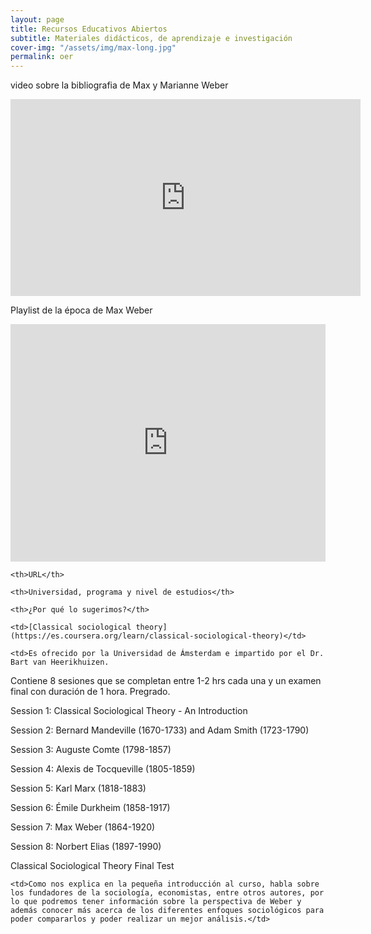 ```yaml
---
layout: page
title: Recursos Educativos Abiertos
subtitle: Materiales didácticos, de aprendizaje e investigación
cover-img: "/assets/img/max-long.jpg"
permalink: oer
---
```

video sobre la bibliografia de Max y Marianne Weber
<iframe width="560" height="315" src="https://www.youtube.com/embed/Cp3WA70kZkc" title="YouTube video player" frameborder="0" allow="accelerometer; autoplay; clipboard-write; encrypted-media; gyroscope; picture-in-picture" allowfullscreen></iframe>

Playlist de la época de Max Weber
<iframe src="https://open.spotify.com/embed/playlist/2wx2sRUtDhqGTObm52KlmA?utm_source=generator" width="100%" height="380" frameBorder="0" allowfullscreen="" allow="autoplay; clipboard-write; encrypted-media; fullscreen; picture-in-picture"></iframe>


<table class="default">

  <tr>

    <th>URL</th>

    <th>Universidad, programa y nivel de estudios</th>

    <th>¿Por qué lo sugerimos?</th>

  </tr>

  <tr>

    <td>[Classical sociological theory](https://es.coursera.org/learn/classical-sociological-theory)</td>

    <td>Es ofrecido por la Universidad de Ámsterdam e impartido por el Dr. Bart van Heerikhuizen. 

Contiene 8 sesiones que se completan entre 1-2 hrs cada una y un examen final con duración de 1 hora. Pregrado.  

Session 1: Classical Sociological Theory - An Introduction 

Session 2: Bernard Mandeville (1670-1733) and Adam Smith (1723-1790) 

Session 3: Auguste Comte (1798-1857) 

Session 4: Alexis de Tocqueville (1805-1859) 

Session 5: Karl Marx (1818-1883) 

Session 6: Émile Durkheim (1858-1917) 

Session 7: Max Weber (1864-1920) 

Session 8: Norbert Elias (1897-1990) 

Classical Sociological Theory Final Test </td>

    <td>Como nos explica en la pequeña introducción al curso, habla sobre los fundadores de la sociología, economistas, entre otros autores, por lo que podremos tener información sobre la perspectiva de Weber y además conocer más acerca de los diferentes enfoques sociológicos para poder compararlos y poder realizar un mejor análisis.</td>

  </tr>
</table>

